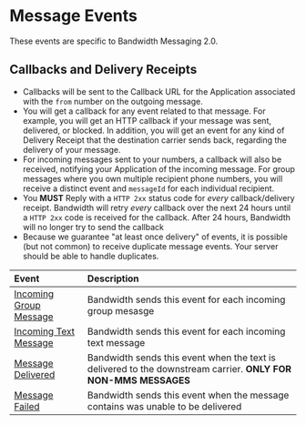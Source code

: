 # Message Events

These events are specific to Bandwidth Messaging 2.0.

## Callbacks and Delivery Receipts
* Callbacks will be sent to the Callback URL for the Application associated with the `from` number on the outgoing message.
* You will get a callback for any event related to that message. For example, you will get an HTTP callback if your message was sent, delivered, or blocked. In addition, you will get an event for any kind of Delivery Receipt that the destination carrier sends back, regarding the delivery of your message.
* For incoming messages sent to your numbers, a callback will also be received, notifying your Application of the incoming message. For group messages where you own multiple recipient phone numbers, you will receive a distinct event and `messageId` for each individual recipient.
* You **MUST** Reply with a `HTTP 2xx` status code for _every_ callback/delivery receipt.  Bandwidth will retry _every_ callback over the next 24 hours until a `HTTP 2xx` code is received for the callback.  After 24 hours, Bandwidth will no longer try to send the callback
* Because we guarantee "at least once delivery" of events, it is possible (but not common) to receive duplicate message events. Your server should be able to handle duplicates.

| Event                                      | Description                                                                                                            |
|:-------------------------------------------|:-----------------------------------------------------------------------------------------------------------------------|
| [Incoming Group Message](incomingGroup.md) | Bandwidth sends this event for each incoming group mesasge                                                             |
| [Incoming Text Message](incomingSingle.md)  | Bandwidth sends this event for each incoming text message                                                              |
| [Message Delivered](msgDelivered.md)       | Bandwidth sends this event when the text is delivered to the downstream carrier. **ONLY FOR NON-MMS MESSAGES** |                       |
| [Message Failed](messageFailed.md)   | Bandwidth sends this event when the message contains was unable to be delivered                                        |
